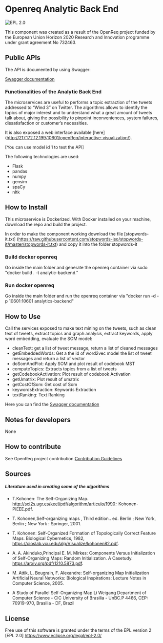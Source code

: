 # Openreq Analytic Back End

![EPL 2.0](https://img.shields.io/badge/License-EPL%202.0-blue.svg "EPL 2.0")

This component was created as a result of the OpenReq project funded by the European Union Horizon 2020 Research and Innovation programme under grant agreement No 732463.

## Public APIs

The API is documented by using Swagger:

[Swagger documentation](https://api.openreq.eu/#/services/analytics-backend)

### Functionalities of the Analytic Back End

The microservices are useful to performs a topic extraction of the tweets addressed to “Wind 3” on Twitter. The algorithms allows to identify the topics of major interest and to understand what a great amount of tweets talk about, giving the possibility to pinpoint inconveniences, system failures, dissatisfaction or customer’s necessities.

It is also exposed a web interface available [here] (http://217.172.12.199:10601/openReq/interactive-visualization/).

[You can use model id 1 to test the API]

The following technologies are used:

* Flask
* pandas
* numpy
* gensim
* spaCy
* nltk

## How to Install

This microservice is Dockerized. With Docker installed on your machine, download the repo and build the project.

In order to make the component working download the file [stopwords-it.txt] (https://raw.githubusercontent.com/stopwords-iso/stopwords-it/master/stopwords-it.txt) and copy it into the folder stopwords-it

### Build docker openreq

Go inside the main folder and generate the openreq container via sudo "docker build . -t analytic-backend."

### Run docker openreq
Go inside the main folder and run the openreq container via "docker run -d -p 10601:10601 analytics-backend"

## How to Use

Call the services exposed to make text mining on the tweets, such as clean text of tweets, extract topics and graph analysis, extract keywords, apply word embedding, evaluate the SOM model:

- cleanText: get a list of tweet message, return a list of cleaned messages
- getEmbeddedWords: Get a the id of word2vec model the list of tweet messages and return a list of vector
- doSomAndPlot: Apply SOM and plot result of codebook MST
- computeTopics: Extracts topics from a list of tweets
- getCodebookActivation: Plot result of codebook Activation
- getUmatrix: Plot result of umatrix
- getCostOfSom: Get cost of Som
- keywordsExtraction: Keywords Extraction
- textRanking: Text Ranking

Here you can find the [Swagger documentation](https://api.openreq.eu/#/services/analytics-backend)

## Notes for developers

None

## How to contribute

See OpenReq project contribution
[Contribution Guidelines](https://github.com/OpenReqEU/OpenReq/blob/master/CONTRIBUTING.md)

## Sources

##### Literature used in creating some of the algorithms

- T.Kohonen: The Self-Organizing Map. http://sci2s.ugr.es/keel/pdf/algorithm/articulo/1990-
Kohonen-PIEEE.pdf.

- T. Kohonen,Self-organizing maps , Third edition.. ed. Berlin ; New York, Berlin ; New York : Springer, 2001.

- T. Kohonen: Self-Organized Formation of Topologically Correct Feature Maps. Biological Cybernetics, 1982, https://cioslab.vcu.edu/alg/Visualize/kohonen82.pdf.

- A. A. Akinduko,Principal E. M. Mirkes: Components Versus Initialization of Self-Organizing Maps: Random Initialization. A Casetudy.
https://arxiv.org/pdf/1210.5873.pdf.

- M. Attik, L. Bougrain, F. Alexandre: Self-organizing Map Initialization Artificial Neural Networks: Biological Inspirations: Lecture Notes in Computer Science, 2005.

- A Study of Parallel Self-Organizing Map Li Weigang Department of Computer Science - CIC University of Brasilia - UnBC.P 4466, CEP: 70919-970, Brasilia - DF, Brazil

## License

Free use of this software is granted under the terms of the EPL version 2 [EPL 2.0] https://www.eclipse.org/legal/epl-2.0/
